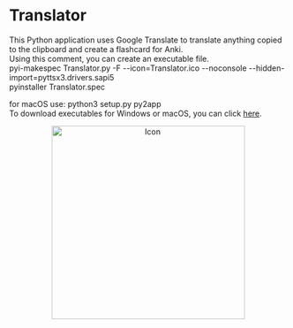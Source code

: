 # Translator
This Python application uses Google Translate to translate anything copied to the clipboard and create a flashcard for Anki.<br>
Using this comment, you can create an executable file.<br>
pyi-makespec Translator.py -F --icon=Translator.ico --noconsole --hidden-import=pyttsx3.drivers.sapi5<br>
pyinstaller Translator.spec<br>

for macOS use: python3 setup.py py2app<br>
To download executables for Windows or macOS, you can click <a href="https://drive.google.com/drive/folders/1YyON-YMzFWy4gale_wVo0c9PEwDv11Jz?usp=sharing">here</a>.<br>
<p align="center">
  <img src="/icons/Translator.ico" width="350" title="Icon">
</p>

